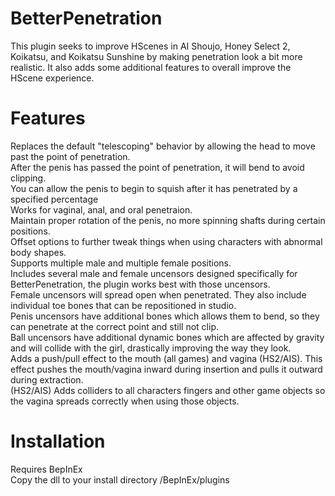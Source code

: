 # BetterPenetration
This plugin seeks to improve HScenes in AI Shoujo, Honey Select 2, Koikatsu, and Koikatsu Sunshine by making penetration look a bit more realistic.  It also adds some additional features to overall improve the HScene experience.

# Features
Replaces the default "telescoping" behavior by allowing the head to move past the point of penetration.<br>
After the penis has passed the point of penetration, it will bend to avoid clipping.<br>
You can allow the penis to begin to squish after it has penetrated by a specified percentage<br>
Works for vaginal, anal, and oral penetraion.<br>
Maintain proper rotation of the penis, no more spinning shafts during certain positions.<br>
Offset options to further tweak things when using characters with abnormal body shapes.<br>
Supports multiple male and multiple female positions.<br>
Includes several male and female uncensors designed specifically for BetterPenetration, the plugin works best with those uncensors.<br>
Female uncensors will spread open when penetrated.  They also include individual toe bones that can be repositioned in studio.<br>
Penis uncensors have additional bones which allows them to bend, so they can penetrate at the correct point and still not clip.<br>
Ball uncensors have additional dynamic bones which are affected by gravity and will collide with the girl, drastically improving the way they look.<br>
Adds a push/pull effect to the mouth (all games) and vagina (HS2/AIS).  This effect pushes the mouth/vagina inward during insertion and pulls it outward during extraction.<br>
(HS2/AIS) Adds colliders to all characters fingers and other game objects so the vagina spreads correctly when using those objects.<br>

# Installation
Requires BepInEx<br>
Copy the dll to your install directory /BepInEx/plugins
